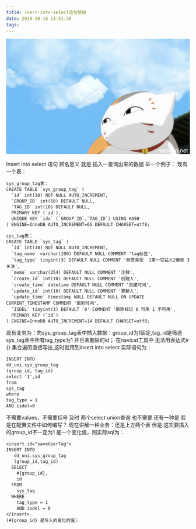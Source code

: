 ```yaml
---
title: inert-into-select语句使用
date: 2018-10-16 11:51:38
tags:
---
```

![猫咪老师](/images/页面图片/3.jpg)
<!--more-->
Insert into select 语句 顾名思义 就是 插入一查询出来的数据
举一个例子：
现有一个表：
```
sys_group_tag表：
CREATE TABLE `sys_group_tag` (
  `id` int(10) NOT NULL AUTO_INCREMENT,
  `GROUP_ID` int(10) DEFAULT NULL,
  `TAG_ID` int(10) DEFAULT NULL,
  PRIMARY KEY (`id`),
  UNIQUE KEY `idx` (`GROUP_ID`,`TAG_ID`) USING HASH
) ENGINE=InnoDB AUTO_INCREMENT=65 DEFAULT CHARSET=utf8;
```
```
sys_tag表：
CREATE TABLE `sys_tag` (
  `id` int(10) NOT NULL AUTO_INCREMENT,
  `tag_name` varchar(100) DEFAULT NULL COMMENT 'tag标签',
  `tag_type` tinyint(3) DEFAULT NULL COMMENT '标签类型  1第一受益人2催收 3 关注',
  `memo` varchar(254) DEFAULT NULL COMMENT '注释',
  `create_id` int(10) DEFAULT NULL COMMENT '创建人',
  `create_time` datetime DEFAULT NULL COMMENT '创建时间',
  `update_id` int(10) DEFAULT NULL COMMENT '更新人',
  `update_time` timestamp NULL DEFAULT NULL ON UPDATE CURRENT_TIMESTAMP COMMENT '更新时间',
  `ISDEL` tinyint(3) DEFAULT '0' COMMENT '删除标记 0 可用 1 不可用',
  PRIMARY KEY (`id`)
) ENGINE=InnoDB AUTO_INCREMENT=14 DEFAULT CHARSET=utf8;
```
现有业务为：向sys_group_tag表中插入数据：group_id为1固定,tag_id是筛选sys_tag表中所有tag_type为1 并且未删除的id；
在navicat工具中 无法用表达式#{} 集合遍历直接写出,这时就用到insert into select 
实际语句为：
```
INSERT INTO 
dd_uni.sys_group_tag 
(group_id, tag_id)  
select '1',id 
from 
sys_tag 
where 
tag_type = 1 
AND isdel=0
```
不需要values，不需要括号 及时 两个select union查询 也不需要
还有一种是 若是在配置文件中如何编写？
现在讲解一种业务：还是上方两个表 但是 这次要插入的group_id不一定为1 是一个变化值，则实际sql为：
```
<insert id="saveUserTag">
INSERT INTO
   dd_uni.sys_group_tag
   (group_id,tag_id)
  SELECT
	#{group_id},
	id
  FROM
    sys_tag
  WHERE
    tag_type = 1
    AND isdel = 0
</insert> 
(#{group_id} 是传入的变化的值)
```

